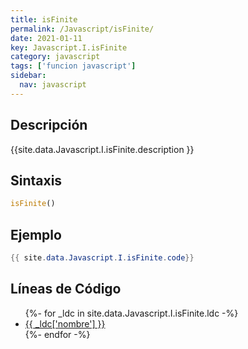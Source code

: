 ```yaml
---
title: isFinite
permalink: /Javascript/isFinite/
date: 2021-01-11
key: Javascript.I.isFinite
category: javascript
tags: ['funcion javascript']
sidebar: 
  nav: javascript
---
```


## Descripción
{{site.data.Javascript.I.isFinite.description }}

## Sintaxis
~~~javascript
isFinite()
~~~

## Ejemplo
~~~java
{{ site.data.Javascript.I.isFinite.code}}
~~~

## Líneas de Código
<ul>
{%- for _ldc in site.data.Javascript.I.isFinite.ldc -%}
   <li>
       <a href="{{_ldc['url'] }}">{{ _ldc['nombre'] }}</a>
   </li>
{%- endfor -%}
</ul>

